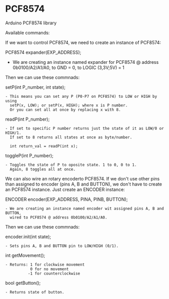 # PCF8574
Arduino PCF8574 library

Available commands:

If we want to control PCF8574, we need to create an instance of PCF8574:

  PCF8574 expander(EXP_ADDRESS);

  - We are creating an instance named expander for PCF8574 @ address 0b0100/A2/A1/A0, to GND = 0, to LOGIC (3,3V;5V) = 1

  Then we can use these commnads:

  setP(int P_number, int state);

    - This means you can set any P (P0-P7 on PCF8574) to LOW or HIGH by using
      setP(x, LOW); or setP(x, HIGH); where x is P number.
      Or you can set all at once by replacing x with 8.


  readP(int P_number);

    - If set to specific P number returns just the state of it as LOW/0 or HIGH/1.
      If set to 8 returns all states at once as byte/number.

      int return_val = readP(int x);


  toggleP(int P_number);

    - Toggles the state of P to oposite state. 1 to 0, 0 to 1.
      Again, 8 toggles all at once.


We can also wire an rotary encoderto PCF8574.
If we don't use other pins than assigned to encoder (pins A, B and BUTTON),
we don't have to create an PCF8574 instance. Just create an ENCODER instance:

  ENCODER encoder(EXP_ADDRESS, PINA, PINB, BUTTON);

    - We are creating an instance named encoder wit assigned pins A, B and BUTTON,
      wired to PCF8574 @ address 0b0100/A2/A1/A0.

  Then we can use these commnads:

  encoder.init(int state);

    - Sets pins A, B and BUTTON pin to LOW/HIGH (0/1).


  int getMovement();

    - Returns: 1 for clockwise movement
               0 for no movement
              -1 for counterclockwise


  bool getButton();

    - Returns state of button.
